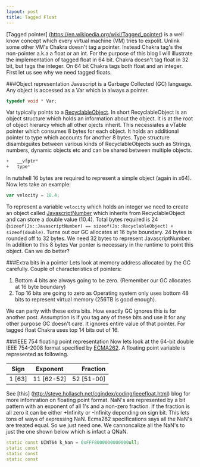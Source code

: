 ```yaml
---
layout: post
title: Tagged Float
---
```


[Tagged pointer] (https://en.wikipedia.org/wiki/Tagged_pointer) is a well know concept which every virtual machine (VM) tries to expolit. Unlink some other VM's Chakra doesn't tag a pointer. Instead Chakra tag's the non-pointer a.k.a a float or an int. For the purpose of this blog I will illustrate the implementation of tagged float in 64 bit. Chakra doesn't tag float in 32 bit, but tags the integer. On 64 bit Chakra tags both float and an integer. First let us see why we need tagged floats.

###Object representation
Javascript is a Garbage Collected (GC) language. Any object is accessed as a Var which ia always a pointer.

```C++
typedef void * Var;
``` 

Var typically points to a [RecyclableObject](https://github.com/Microsoft/ChakraCore/blob/master/lib/Runtime/Types/RecyclableObject.h#L191). In short RecyclableObject is an object structure which holds an information about the object. It is at the root of object hierarcy which all other ojects inherit. This necessiates a vTable pointer which consumes 8 bytes for each object. It holds an additional pointer to type which accounts for another 8 bytes. Type structure disambiguites between various kinds of RecyclableObjects such as Strings, numbers, dynamic objects etc and can be shared between multiple objects.  

```c++
+	__vfptr*	
+   type*  
```

In nutshell 16 bytes are required to represent a simple object (again in x64).  Now lets take an example: 

```js
var velocity = 10.4;
```

To represent a variable `velocity` which holds an integer we need to create an object called [JavascriptNumber](https://github.com/Microsoft/ChakraCore/blob/master/lib/Runtime/Library/JavascriptNumber.h) which inherits from RecyclableObject and can store a double value (10.4). Total bytes required is 24 (`sizeof(Js::JavascriptNumber) == sizeof(Js::RecyclableObject) + sizeof(double)`. Turns out our GC allocates at 16 byte boundary. 24 bytes is rounded off to 32 bytes. We need 32 bytes to represent JavascriptNumber. In addition to this 8 bytes Var ponter is necessary in the runtime to point this object. 
Can we do better?

###Extra bits in a pointer
Lets look at memory address allocated by the GC carefully.
Couple of characteristics of pointers:

 1. Bottom 4 bits are always going to be zero. (Remember our GC allocates at 16 byte boundary)
 2. Top 16 bits are going to zero as Operating system only uses bottom 48 bits to represent virtual memory (256TB is good enough).
 
We can party with these extra bits. How exactly GC ignores this is for another post. Assumption is if you tag any of these bits and use it for any other purpose GC doesn't care. It ignores entire value of that pointer. For tagged float Chakra uses top 14 bits out of 16.

###IEEE 754 floating point representation
Now lets look at the 64-bit double IEEE 754-2008 format specified by [ECMA262](http://tc39.github.io/ecma262/#sec-ecmascript-language-types-number-type).
A floating point variable is represented as following.

|Sign|Exponent|Fraction|
|----|:------:|-------:|
|1 [63]|11 [62-52]|52 [51-00]|

See [this] (http://steve.hollasch.net/cgindex/coding/ieeefloat.html) blog for more infomration on floating point format.
NaN's are represented by a bit pattern with an exponent of all 1's and a non-zero fraction. If the fraction is all zero it can be either +Infinity or -Infinity depending on sign bit. This lets tons of ways of expressing NaN. Ecma262 specifications says all the NaN's are treated equal. So we just need one. We cannoncalize all the NaN's to just the one shown below which is infact a QNaN. 

```C++
static const UINT64 k_Nan = 0xFFF8000000000000ull;
static const
static const
static const
```



